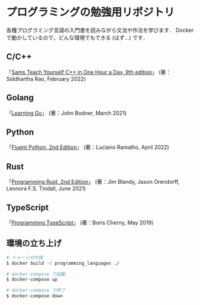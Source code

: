 # プログラミングの勉強用リポジトリ
各種プログラミング言語の入門書を読みながら文法や作法を学びます．
Docker で動かしているので，どんな環境でもできる (はず...) です．

## C/C++
「[Sams Teach Yourself C++ in One Hour a Day, 9th edition](https://learning.oreilly.com/library/view/sams-teach-yourself/9780137334674/)」 (著：Siddhartha Rao, February 2022)

## Golang
「[Learning Go](https://www.oreilly.com/library/view/learning-go/9781492077206/)」 (著：John Bodner, March 2021)

## Python
「[Fluent Python, 2nd Edition](https://learning.oreilly.com/library/view/fluent-python-2nd/9781492056348/)」 (著：Luciano Ramalho, April 2022)

## Rust
「[Programming Rust, 2nd Edition](https://learning.oreilly.com/library/view/programming-rust-2nd/9781492052586/)」 (著：Jim Blandy, Jason Orendorff, Leonora F.S. Tindall, June 2021)

## TypeScript
「[Programming TypeScript](https://learning.oreilly.com/library/view/programming-typescript/9781492037644/)」 (著：Boris Cherny, May 2019)

## 環境の立ち上げ
```bash
# イメージの作成
$ docker build -t programming_languages ./

# docker-compose で起動
$ docker-compose up

# docker-compose で終了
$ docker-compose down
```